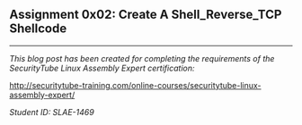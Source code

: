 ## Assignment 0x02: Create A Shell_Reverse_TCP Shellcode
---
_This blog post has been created for completing the requirements of the SecurityTube Linux Assembly Expert certification:_

<http://securitytube-training.com/online-courses/securitytube-linux-assembly-expert/>

_Student ID: SLAE-1469_

